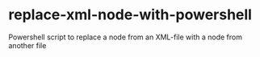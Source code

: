 # replace-xml-node-with-powershell
Powershell script to replace a node from an XML-file with a node from another file
